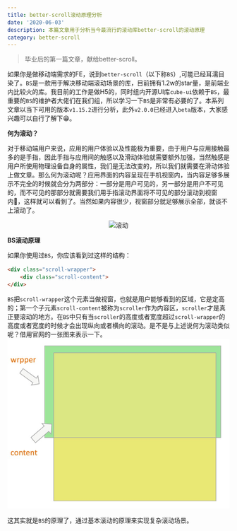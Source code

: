 ```yaml
---
title: better-scroll滚动原理分析
date: '2020-06-03'
description: 本篇文章用于分析当今最流行的滚动库better-scroll的滚动原理
category: better-scroll
---
```


> 毕业后的第一篇文章，献给better-scroll。

如果你是做移动端需求的FE，说到`better-scroll`（以下称`BS`）,可能已经耳濡目染了。`BS`是一款用于解决移动端滚动场景的库，目前拥有1.2w的star量，是前端业内比较火的库。我目前的工作是做H5的，同时组内开源UI库`cube-ui`依赖于`BS`，最重要的`BS`的维护者大佬们在我们组，所以学习一下`BS`是非常有必要的了。本系列文章以当下可用的版本`v1.15.2`进行分析，此外`v2.0.0`已经进入`beta`版本，大家感兴趣可以自行了解下😁。

**何为滚动？**

对于移动端用户来说，应用的用户体验以及性能极为重要，由于用户与应用接触最多的是手指，因此手指与应用间的触感以及滑动体验就需要额外加强，当然触感是用户所使用物理设备自身的属性，我们是无法改变的，所以我们就需要在滑动体验上做文章。那么何为滚动呢？应用界面的内容呈现在手机视窗内，当内容足够多展示不完全的时候就会分为两部分：一部分是用户可见的，另一部分是用户不可见的，而不可见的那部分就需要我们用手指滚动界面将不可见的部分滚动到视窗内，这样就可以看到了。当然如果内容很少，视窗部分就足够展示全部，就谈不上滚动了。

<center>

 ![滚动](./rolling.gif)

</center>

**BS滚动原理**

如果你使用过`BS`，你应该看到过这样的结构：
```html
<div class="scroll-wrapper">
    <div class="scroll-content">
</div>
```
`BS`把`scroll-wrapper`这个元素当做视窗，也就是用户能够看到的区域，它是定高的；第一个子元素`scroll-content`被称为`scroller`作为内容区，`scroller`才是真正要滚动的地方。在`BS`中只有当`scroller`的高度或者宽度超过`scroll-wrapper`的高度或者宽度的时候才会出现纵向或者横向的滚动。是不是与上述说何为滚动类似呢？借用官网的一张图来表示一下。
![](./rolling.png)

这其实就是`BS`的原理了，通过基本滚动的原理来实现复杂滚动场景。